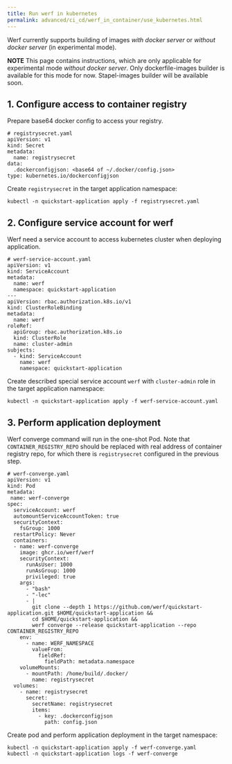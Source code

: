 ```yaml
---
title: Run werf in kubernetes
permalink: advanced/ci_cd/werf_in_container/use_kubernetes.html
---
```


Werf currently supports building of images _with docker server_ or _without docker server_ (in experimental mode).

**NOTE** This page contains instructions, which are only applicable for experimental mode _without docker server_. Only dockerfile-images builder is available for this mode for now. Stapel-images builder will be available soon.

## 1. Configure access to container registry

Prepare base64 docker config to access your registry.

```
# registrysecret.yaml
apiVersion: v1
kind: Secret
metadata:
  name: registrysecret
data:
  .dockerconfigjson: <base64 of ~/.docker/config.json>
type: kubernetes.io/dockerconfigjson
```

Create `registrysecret` in the target application namespace:

```
kubectl -n quickstart-application apply -f registrysecret.yaml
```

## 2. Configure service account for werf

Werf need a service account to access kubernetes cluster when deploying application.

```
# werf-service-account.yaml
apiVersion: v1
kind: ServiceAccount
metadata:
  name: werf
  namespace: quickstart-application
---
apiVersion: rbac.authorization.k8s.io/v1
kind: ClusterRoleBinding
metadata:
  name: werf
roleRef:
  apiGroup: rbac.authorization.k8s.io
  kind: ClusterRole
  name: cluster-admin
subjects:
  - kind: ServiceAccount
    name: werf
    namespace: quickstart-application
```

Create described special service account `werf` with `cluster-admin` role in the target application namespace:

```
kubectl -n quickstart-application apply -f werf-service-account.yaml
```

## 3. Perform application deployment

Werf converge command will run in the one-shot Pod. Note that `CONTAINER_REGISTRY_REPO` should be replaced with real address of container registry repo, for which there is `registrysecret` configured in the previous step.

```
# werf-converge.yaml
apiVersion: v1
kind: Pod
metadata:
 name: werf-converge
spec:
  serviceAccount: werf
  automountServiceAccountToken: true
  securityContext:
    fsGroup: 1000
  restartPolicy: Never
  containers:
  - name: werf-converge
    image: ghcr.io/werf/werf
    securityContext:
      runAsUser: 1000
      runAsGroup: 1000
      privileged: true
    args:
      - "bash"
      - "-lec"
      - |
        git clone --depth 1 https://github.com/werf/quickstart-application.git $HOME/quickstart-application &&
        cd $HOME/quickstart-application &&
        werf converge --release quickstart-application --repo CONTAINER_REGISTRY_REPO
    env:
      - name: WERF_NAMESPACE
        valueFrom:
          fieldRef:
            fieldPath: metadata.namespace
    volumeMounts:
      - mountPath: /home/build/.docker/
        name: registrysecret
  volumes:
    - name: registrysecret
      secret:
        secretName: registrysecret
        items:
          - key: .dockerconfigjson
            path: config.json

```

Create pod and perform application deployment in the target namespace:

```
kubectl -n quickstart-application apply -f werf-converge.yaml
kubectl -n quickstart-application logs -f werf-converge
```

